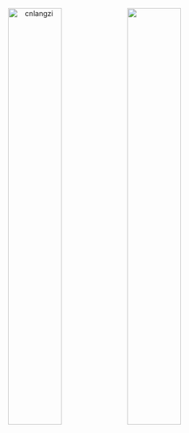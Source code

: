 

<!--
### Hi there 👋
**cnlangzi/cnlangzi** is a ✨ _special_ ✨ repository because its `README.md` (this file) appears on your GitHub profile.

Here are some ideas to get you started:

- 🔭 I’m currently working on ...
- 🌱 I’m currently learning ...
- 👯 I’m looking to collaborate on ...
- 🤔 I’m looking for help with ...
- 💬 Ask me about ...
- 📫 How to reach me: ...
- 😄 Pronouns: ...
- ⚡ Fun fact: ...
-->

<p align="center">
  <img width="46%" src="https://github-readme-stats.vercel.app/api?username=cnlangzi&show_icons=true&theme=vue-dark" alt="cnlangzi" />
  <img width="46%" src="[![GitHub Streak](https://streak-stats.demolab.com/?user=cnlangzi)](https://git.io/streak-stats)" />
</p>
<!--
<p align="center">
  <img  src="https://github-readme-stats.vercel.app/api/top-langs/?username=cnlangzi&layout=compact&theme=vue-dark"/>
</p>
-->
